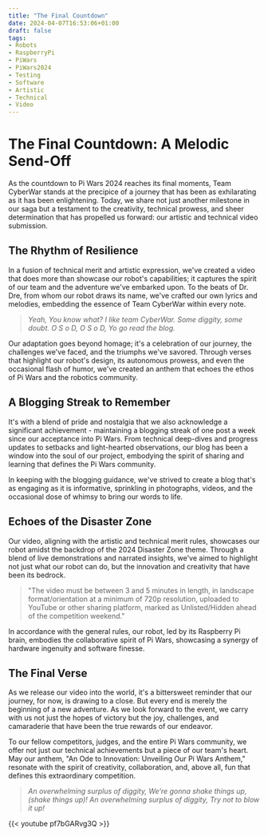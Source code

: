 ```yaml
---
title: "The Final Countdown"
date: 2024-04-07T16:53:06+01:00
draft: false
tags:
- Robots
- RaspberryPi
- PiWars
- PiWars2024
- Testing
- Software
- Artistic
- Technical
- Video
---
```


# The Final Countdown: A Melodic Send-Off
As the countdown to Pi Wars 2024 reaches its final moments, Team CyberWar stands at the precipice of a journey that has been as exhilarating as it has been enlightening. Today, we share not just another milestone in our saga but a testament to the creativity, technical prowess, and sheer determination that has propelled us forward: our artistic and technical video submission.

## The Rhythm of Resilience
In a fusion of technical merit and artistic expression, we've created a video that does more than showcase our robot's capabilities; it captures the spirit of our team and the adventure we've embarked upon. To the beats of Dr. Dre, from whom our robot draws its name, we've crafted our own lyrics and melodies, embedding the essence of Team CyberWar within every note.


> *Yeah, You know what? I like team CyberWar. Some diggity, some doubt. O S o D, O S o D, Yo go read the blog.*

Our adaptation goes beyond homage; it's a celebration of our journey, the challenges we've faced, and the triumphs we've savored. Through verses that highlight our robot's design, its autonomous prowess, and even the occasional flash of humor, we've created an anthem that echoes the ethos of Pi Wars and the robotics community.

## A Blogging Streak to Remember
It's with a blend of pride and nostalgia that we also acknowledge a significant achievement - maintaining a blogging streak of one post a week since our acceptance into Pi Wars. From technical deep-dives and progress updates to setbacks and light-hearted observations, our blog has been a window into the soul of our project, embodying the spirit of sharing and learning that defines the Pi Wars community.

In keeping with the blogging guidance, we've strived to create a blog that's as engaging as it is informative, sprinkling in photographs, videos, and the occasional dose of whimsy to bring our words to life.

## Echoes of the Disaster Zone
Our video, aligning with the artistic and technical merit rules, showcases our robot amidst the backdrop of the 2024 Disaster Zone theme. Through a blend of live demonstrations and narrated insights, we've aimed to highlight not just what our robot can do, but the innovation and creativity that have been its bedrock.


> "The video must be between 3 and 5 minutes in length, in landscape format/orientation at a minimum of 720p resolution, uploaded to YouTube or other sharing platform, marked as Unlisted/Hidden ahead of the competition weekend."

In accordance with the general rules, our robot, led by its Raspberry Pi brain, embodies the collaborative spirit of Pi Wars, showcasing a synergy of hardware ingenuity and software finesse.

## The Final Verse
As we release our video into the world, it's a bittersweet reminder that our journey, for now, is drawing to a close. But every end is merely the beginning of a new adventure. As we look forward to the event, we carry with us not just the hopes of victory but the joy, challenges, and camaraderie that have been the true rewards of our endeavor.

To our fellow competitors, judges, and the entire Pi Wars community, we offer not just our technical achievements but a piece of our team's heart. May our anthem, "An Ode to Innovation: Unveiling Our Pi Wars Anthem," resonate with the spirit of creativity, collaboration, and, above all, fun that defines this extraordinary competition.

> *An overwhelming surplus of diggity, We’re gonna shake things up, (shake things up)! An overwhelming surplus of diggity, Try not to blow it up!*

{{< youtube pf7bGARvg3Q >}}